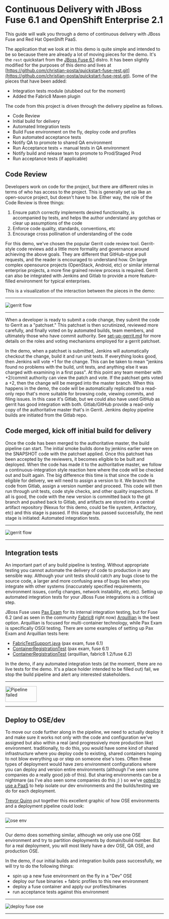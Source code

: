 # Continuous Delivery with JBoss Fuse 6.1 and OpenShift Enterprise 2.1

This guide will walk you through a demo of continuous delivery with JBoss Fuse and Red Hat OpenShift PaaS.

The application that we look at in this demo is quite simple and intended to be so because there are already a lot
of moving pieces for the demo. It's the `rest` quickstart from the [JBoss Fuse 6.1][fuse] distro. It has been
slightly modified for the purposes of this demo and lives at [https://github.com/christian-posta/quickstart-fuse-rest.git](https://github.com/christian-posta/quickstart-fuse-rest.git). Some of the pieces that have been added:

* Integration tests module (stubbed out for the moment)
* Added the Fabric8 Maven plugin 

The code from this project is driven through the delivery pipeline as follows.
 
* Code Review
* Initial build for delivery
* Automated Integration tests
* Build Fuse environment on the fly, deploy code and profiles
* Run automated acceptance tests
* Notify QA to promote to shared QA environment
* Run Acceptance tests + manual tests in QA environment
* Notify build and release team to promote to Prod/Staged Prod
* Run acceptance tests (if applicable)


## Code Review
Developers work on code for the project, but there are different roles in terms of who has access to the project.
This is generally set up like an open-source project, but doesn't have to be. Either way, the role of the Code
Review is three things:

1) Ensure patch correctly implements desired functionality, is accompanied by tests, and helps the author understand
any gotchas or clear up assumptions of the code
2) Enforce code quality, standards, conventions, etc
3) Encourage cross pollination of understanding of the code



For this demo, we've chosen the popular Gerrit code review tool. Gerrit-style code reviews add a little more
formality and governance around achieving the above goals. They are different that GitHub-stype pull requests, and the
reader is encouraged to understand how. On large complex opensource projects (OpenStack, Android, etc) or similar 
internal enterprise projects, a more fine grained review process is required. Gerrit can also be integrated with
Jenkins and Gitlab to provide a more feature-filled environment for typical enterprises.

This is a visualization of the interaction between the pieces in the demo:

---

![gerrit flow](diagrams/commit-code.png)

---

When a developer is ready to submit a code change, they submit the code to Gerrit as a "patchset." This patchset is
then scrutinized, reviewed more carefully, and finally voted on by automated builds, team members, and ultimately those 
who have commit authority. See [set-up-gerrit.md](set-up-gerrit.md) for more details on the roles and voting mechanisms
employed for a gerrit patchset.

In the demo, when a patchset is submitted, Jenkins will automatically checkout the change, build it and run unit tests.
If everything looks good, then Jenkins will vote +1 for the change. This can be taken to mean "jenkins found no problems
with the build, unit tests, and anything else it was charged with examining in a first pass". At this point any team
member with +2/commit authority can view the patch and vote. If the patchset gets voted a +2, then the change will
be merged into the master branch. When this happens in the demo, the code will be automatically replicated to a 
read-only repo that's more suitable for browsing code, viewing commits, and filing issues. In this case it's Gitlab,
but we could also have used GitHub as gerrit has good integration with both. Gitlab/GitHub provide a read-only copy
of the authoritative master that's in Gerrit. Jenkins deploy pipeline builds are initiated from the Gitlab repo.

## Code merged, kick off initial build for delivery
Once the code has been merged to the authoritative master, the build pipeline can start. The initial smoke builds done
by jenkins earlier were on the SNAPSHOT code with the patchset applied. Once this patchset has been accepted by the
reviewers, it becomes eligible to be built and deployed. When the code has made it to the authoritative master, we follow 
a continuous-integration style reaction here where the code will be checked out and built again. The big difference 
this time is that since the code is eligible for delivery, we will need to assign a version to it. We branch the code from
Gitlab, assign a version number and proceed. This code will then 
run through unit tests, code style checks, and other quality inspections. If all is good, the code with the new version 
is committed back to the git branch and pushed back to Gitlab, and artifacts are stored into a central artifact repository
(Nexus for this demo, could be file system, Artifactory, etc) and this stage is passed. If this stage has passed successfully, the next stage is initiated: Automated integration tests.


---

![gerrit flow](diagrams/initial-build.png)

---

## Integration tests
An important part of any build pipeline is testing. Without appropriate testing you cannot automate the delivery of
code to production in any sensible way. Although your unit tests should catch any bugs close to the source code,
a larger and more confusing area of bugs lies when you integrate with other systems (inaccurately specified requirements,
environment issues, config changes, network instability, etc,etc). Setting up automated integration tests for your JBoss Fuse integrations is a critical step.

JBoss Fuse uses [Pax Exam](https://ops4j1.jira.com/wiki/display/paxexam/Pax+Exam) for its internal integration testing, but for Fuse 6.2 (and as seen in the community [Fabric8](http://fabric8.io) right now) [Arquillian](http://arquillian.org) is the best option. Arquillian is focused for multi-container technology, while Pax Exam is specifically OSGI testing. There are some examples of setting up Pax Exam and Arquillian tests here:

* [FabricTestSupport.java](https://github.com/fabric8io/fabric8/blob/6.1.x/fabric/fabric-itests/common/src/main/java/io/fabric8/itests/paxexam/support/FabricTestSupport.java) (pax exam, fuse 6.1)
* [ContainerRegistrationTest](https://github.com/fabric8io/fabric8/blob/6.1.x/fabric/fabric-itests/basic/src/test/java/io/fabric8/itests/basic/ContainerRegistrationTest.java) (pax exam, fuse 6.1)
* [ContainerRegistrationTest](https://github.com/fabric8io/fabric8/blob/master/itests/basic/karaf/src/test/java/io/fabric8/itests/basic/karaf/ContainerRegistrationTest.java) (arquillian, fabric8 1.2/fuse 6.2)


In the demo, if any automated integration tests (at the moment, there are no live tests for the demo. It's a place holder 
intended to be filled out) fail, we stop the build pipeline and alert any interested stakeholders.

---

<img src="images/pipeline-int-tests-failed.png" alt="Pipeline failed" style="width:100px;height:50px"/>

---

## Deploy to OSE/dev
To move our code further along in the pipeline, we need to actually deploy it and make sure it works not only with the
code and configuration we've assigned but also within a real (and progressively more production like) environment. 
traditionally, to do this, you would have some kind of shared infrastructure where you deploy code to existing, shared
containers hoping to not blow everything up or step on someone else's toes. Often these types of deployment would have zero
environment configurations where you can deploy and version entire environments (although I've seen some companies do a 
really good job of this). But sharing environments can be a nightmare (as I've also seen some companies do this ;) ) so 
we've [opted to use a PaaS][openshift] to help isolate our dev environments and the builds/testing we do for each deployment.
  
[Trevor Quinn](http://www.linkedin.com/in/trevorquinn) put together this excellent graphic of how OSE environments and a deployment pipeline could look:

---

![ose env](images/ose-env.png)

---

Our demo does something similar, although we only use one OSE environment and try to partition deployments by domain/build number. But for a real deployment, you will most likely have a dev OSE, QA OSE, and production OSE.
 
In the demo, if our initial builds and integration builds pass successfully, we will try to do the following things:

* spin up a new fuse environment on the fly in a "Dev" OSE
* deploy our fuse binaries + fabric profiles to this new environment
* deploy a fuse container and apply our profiles/binaries
* run acceptance tests against this environment


---

![deploy fuse ose](diagrams/deploy-fuse-ose.png)

---




[fuse]: http://www.jboss.org/products/fuse/overview/
[openshift]: https://www.openshift.com

